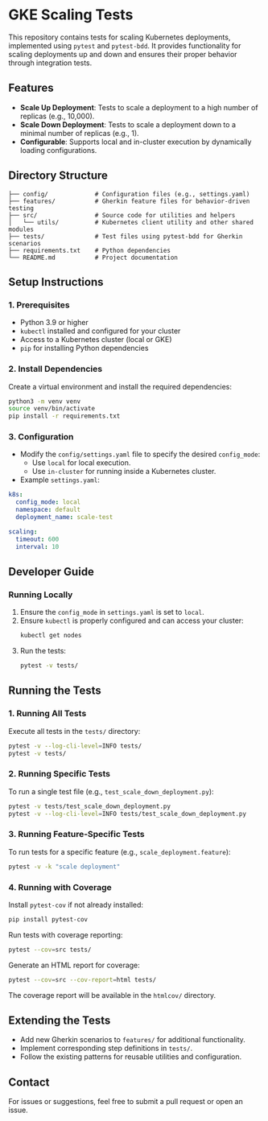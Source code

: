 
# GKE Scaling Tests

This repository contains tests for scaling Kubernetes deployments, implemented using `pytest` and `pytest-bdd`. It provides functionality for scaling deployments up and down and ensures their proper behavior through integration tests.

## **Features**
- **Scale Up Deployment**: Tests to scale a deployment to a high number of replicas (e.g., 10,000).
- **Scale Down Deployment**: Tests to scale a deployment down to a minimal number of replicas (e.g., 1).
- **Configurable**: Supports local and in-cluster execution by dynamically loading configurations.

## **Directory Structure**
```
├── config/             # Configuration files (e.g., settings.yaml)
├── features/           # Gherkin feature files for behavior-driven testing
├── src/                # Source code for utilities and helpers
│   └── utils/          # Kubernetes client utility and other shared modules
├── tests/              # Test files using pytest-bdd for Gherkin scenarios
├── requirements.txt    # Python dependencies
└── README.md           # Project documentation
```

## **Setup Instructions**

### **1. Prerequisites**
- Python 3.9 or higher
- `kubectl` installed and configured for your cluster
- Access to a Kubernetes cluster (local or GKE)
- `pip` for installing Python dependencies

### **2. Install Dependencies**
Create a virtual environment and install the required dependencies:
```bash
python3 -m venv venv
source venv/bin/activate
pip install -r requirements.txt
```

### **3. Configuration**
- Modify the `config/settings.yaml` file to specify the desired `config_mode`:
  - Use `local` for local execution.
  - Use `in-cluster` for running inside a Kubernetes cluster.
- Example `settings.yaml`:
```yaml
k8s:
  config_mode: local
  namespace: default
  deployment_name: scale-test

scaling:
  timeout: 600
  interval: 10
```

## **Developer Guide**

### **Running Locally**
1. Ensure the `config_mode` in `settings.yaml` is set to `local`.
2. Ensure `kubectl` is properly configured and can access your cluster:
   ```bash
   kubectl get nodes
   ```
3. Run the tests:
   ```bash
   pytest -v tests/
   ```

## **Running the Tests**

### **1. Running All Tests**
Execute all tests in the `tests/` directory:
```bash
pytest -v --log-cli-level=INFO tests/
pytest -v tests/
```

### **2. Running Specific Tests**
To run a single test file (e.g., `test_scale_down_deployment.py`):
```bash
pytest -v tests/test_scale_down_deployment.py
pytest -v --log-cli-level=INFO tests/test_scale_down_deployment.py
```

### **3. Running Feature-Specific Tests**
To run tests for a specific feature (e.g., `scale_deployment.feature`):
```bash
pytest -v -k "scale deployment"
```

### **4. Running with Coverage**
Install `pytest-cov` if not already installed:
```bash
pip install pytest-cov
```

Run tests with coverage reporting:
```bash
pytest --cov=src tests/
```

Generate an HTML report for coverage:
```bash
pytest --cov=src --cov-report=html tests/
```

The coverage report will be available in the `htmlcov/` directory.

## **Extending the Tests**
- Add new Gherkin scenarios to `features/` for additional functionality.
- Implement corresponding step definitions in `tests/`.
- Follow the existing patterns for reusable utilities and configuration.

## **Contact**
For issues or suggestions, feel free to submit a pull request or open an issue.
